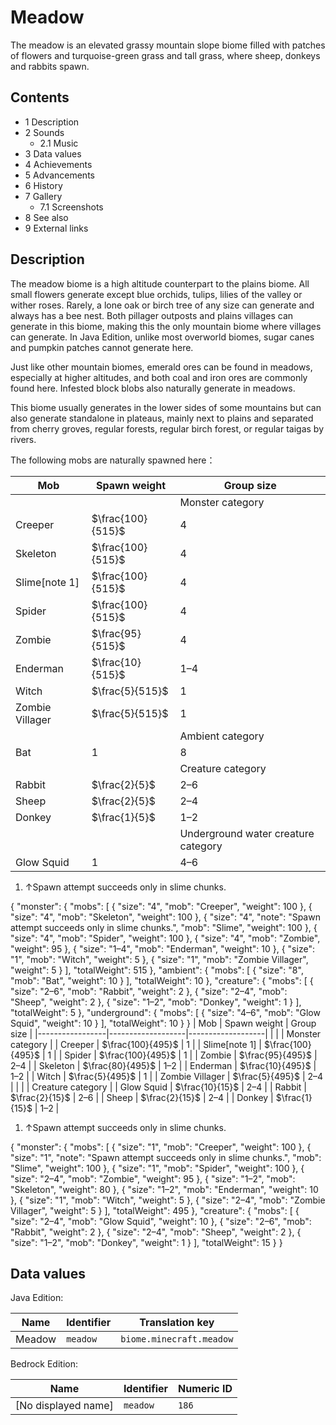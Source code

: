 # Meadow
The meadow is an elevated grassy mountain slope biome filled with patches of flowers and turquoise-green grass and tall grass, where sheep, donkeys and rabbits spawn.

## Contents
- 1 Description
- 2 Sounds
	- 2.1 Music
- 3 Data values
- 4 Achievements
- 5 Advancements
- 6 History
- 7 Gallery
	- 7.1 Screenshots
- 8 See also
- 9 External links

## Description
The meadow biome is a high altitude counterpart to the plains biome. All small flowers generate except blue orchids, tulips, lilies of the valley or wither roses. Rarely, a lone oak or birch tree of any size can generate and always has a bee nest. Both pillager outposts and plains villages can generate in this biome, making this the only mountain biome where villages can generate. In Java Edition, unlike most overworld biomes, sugar canes and pumpkin patches cannot generate here.

Just like other mountain biomes, emerald ores can be found in meadows, especially at higher altitudes, and both coal and iron ores are commonly found here. Infested block blobs also naturally generate in meadows.

This biome usually generates in the lower sides of some mountains but can also generate standalone in plateaus, mainly next to plains and separated from cherry groves, regular forests, regular birch forest, or regular taigas by rivers.

The following mobs are naturally spawned here：

| Mob             | Spawn weight      | Group size                          |
|-----------------|-------------------|-------------------------------------|
|                 |                   | Monster category                    |
| Creeper         | $\frac{100}{515}$ | 4                                   |
| Skeleton        | $\frac{100}{515}$ | 4                                   |
| Slime[note 1]   | $\frac{100}{515}$ | 4                                   |
| Spider          | $\frac{100}{515}$ | 4                                   |
| Zombie          | $\frac{95}{515}$  | 4                                   |
| Enderman        | $\frac{10}{515}$  | 1–4                                 |
| Witch           | $\frac{5}{515}$   | 1                                   |
| Zombie Villager | $\frac{5}{515}$   | 1                                   |
|                 |                   | Ambient category                    |
| Bat             | 1                 | 8                                   |
|                 |                   | Creature category                   |
| Rabbit          | $\frac{2}{5}$     | 2–6                                 |
| Sheep           | $\frac{2}{5}$     | 2–4                                 |
| Donkey          | $\frac{1}{5}$     | 1–2                                 |
|                 |                   | Underground water creature category |
| Glow Squid      | 1                 | 4–6                                 |

1. ↑Spawn attempt succeeds only in slime chunks.

{ "monster": { "mobs": [ { "size": "4", "mob": "Creeper", "weight": 100 }, { "size": "4", "mob": "Skeleton", "weight": 100 }, { "size": "4", "note": "Spawn attempt succeeds only in slime chunks.", "mob": "Slime", "weight": 100 }, { "size": "4", "mob": "Spider", "weight": 100 }, { "size": "4", "mob": "Zombie", "weight": 95 }, { "size": "1&ndash;4", "mob": "Enderman", "weight": 10 }, { "size": "1", "mob": "Witch", "weight": 5 }, { "size": "1", "mob": "Zombie Villager", "weight": 5 } ], "totalWeight": 515 }, "ambient": { "mobs": [ { "size": "8", "mob": "Bat", "weight": 10 } ], "totalWeight": 10 }, "creature": { "mobs": [ { "size": "2&ndash;6", "mob": "Rabbit", "weight": 2 }, { "size": "2&ndash;4", "mob": "Sheep", "weight": 2 }, { "size": "1&ndash;2", "mob": "Donkey", "weight": 1 } ], "totalWeight": 5 }, "underground": { "mobs": [ { "size": "4&ndash;6", "mob": "Glow Squid", "weight": 10 } ], "totalWeight": 10 } }
| Mob             | Spawn weight      | Group size        |
|-----------------|-------------------|-------------------|
|                 |                   | Monster category  |
| Creeper         | $\frac{100}{495}$ | 1                 |
| Slime[note 1]   | $\frac{100}{495}$ | 1                 |
| Spider          | $\frac{100}{495}$ | 1                 |
| Zombie          | $\frac{95}{495}$  | 2–4               |
| Skeleton        | $\frac{80}{495}$  | 1–2               |
| Enderman        | $\frac{10}{495}$  | 1–2               |
| Witch           | $\frac{5}{495}$   | 1                 |
| Zombie Villager | $\frac{5}{495}$   | 2–4               |
|                 |                   | Creature category |
| Glow Squid      | $\frac{10}{15}$   | 2–4               |
| Rabbit          | $\frac{2}{15}$    | 2–6               |
| Sheep           | $\frac{2}{15}$    | 2–4               |
| Donkey          | $\frac{1}{15}$    | 1–2               |

1. ↑Spawn attempt succeeds only in slime chunks.

{ "monster": { "mobs": [ { "size": "1", "mob": "Creeper", "weight": 100 }, { "size": "1", "note": "Spawn attempt succeeds only in slime chunks.", "mob": "Slime", "weight": 100 }, { "size": "1", "mob": "Spider", "weight": 100 }, { "size": "2&ndash;4", "mob": "Zombie", "weight": 95 }, { "size": "1&ndash;2", "mob": "Skeleton", "weight": 80 }, { "size": "1&ndash;2", "mob": "Enderman", "weight": 10 }, { "size": "1", "mob": "Witch", "weight": 5 }, { "size": "2&ndash;4", "mob": "Zombie Villager", "weight": 5 } ], "totalWeight": 495 }, "creature": { "mobs": [ { "size": "2&ndash;4", "mob": "Glow Squid", "weight": 10 }, { "size": "2&ndash;6", "mob": "Rabbit", "weight": 2 }, { "size": "2&ndash;4", "mob": "Sheep", "weight": 2 }, { "size": "1&ndash;2", "mob": "Donkey", "weight": 1 } ], "totalWeight": 15 } }

## Data values
Java Edition:

| Name   | Identifier | Translation key          |
|--------|------------|--------------------------|
| Meadow | `meadow`   | `biome.minecraft.meadow` |

Bedrock Edition:

| Name                | Identifier | Numeric ID |
|---------------------|------------|------------|
| [No displayed name] | `meadow`   | `186`      |


